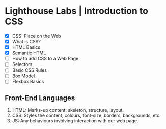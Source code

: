 # Lighthouse Labs | Introduction to CSS

* [X] CSS' Place on the Web
* [X] What is CSS?
* [X] HTML Basics
* [X] Semantic HTML
* [ ] How to add CSS to a Web Page
* [ ] Selectors
* [ ] Basic CSS Rules
* [ ] Box Model
* [ ] Flexbox Basics

## Front-End Languages

1. HTML: Marks-up content; skeleton, structure, layout.
2. CSS: Styles the content, colours, font-size, borders, backgrounds, etc.
3. JS: Any behaviours involving interaction with our web page.
